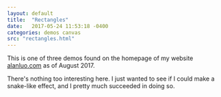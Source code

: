 ```yaml
---
layout: default
title:  "Rectangles"
date:   2017-05-24 11:53:18 -0400
categories: demos canvas
src: "rectangles.html"
---
```


This is one of three demos found on the homepage of my website [alanluo.com](http://alanluo.com) as of August 2017.

There's nothing too interesting here. I just wanted to see if I could make a snake-like effect, and I pretty much succeeded in doing so.
